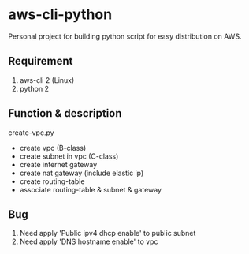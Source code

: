 # aws-cli-python

Personal project for building python script for easy distribution on AWS.

## Requirement
1. aws-cli 2 (Linux)
2. python 2

## Function & description
create-vpc.py
- create vpc (B-class)
- create subnet in vpc (C-class)
- create internet gateway
- create nat gateway (include elastic ip)
- create routing-table
- associate routing-table & subnet & gateway


## Bug
1. Need apply 'Public ipv4 dhcp enable' to public subnet
2. Need apply 'DNS hostname enable' to vpc
